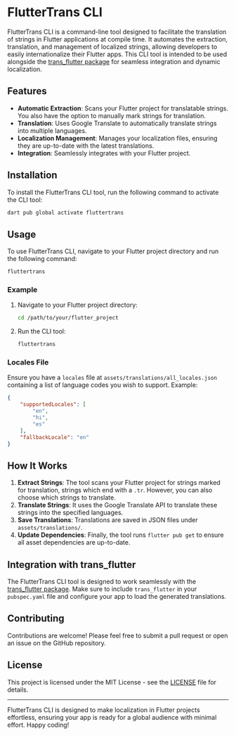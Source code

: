 # FlutterTrans CLI

FlutterTrans CLI is a command-line tool designed to facilitate the translation of strings in Flutter applications at compile time. It automates the extraction, translation, and management of localized strings, allowing developers to easily internationalize their Flutter apps. This CLI tool is intended to be used alongside the [trans_flutter package](https://pub.dev/packages/trans_flutter) for seamless integration and dynamic localization.

## Features

- **Automatic Extraction**: Scans your Flutter project for translatable strings. You also have the option to manually mark strings for translation.
- **Translation**: Uses Google Translate to automatically translate strings into multiple languages.
- **Localization Management**: Manages your localization files, ensuring they are up-to-date with the latest translations.
- **Integration**: Seamlessly integrates with your Flutter project.

## Installation

To install the FlutterTrans CLI tool, run the following command to activate the CLI tool:

```sh
dart pub global activate fluttertrans
```

## Usage

To use FlutterTrans CLI, navigate to your Flutter project directory and run the following command:

```sh
fluttertrans
```

### Example

1. Navigate to your Flutter project directory:

    ```sh
    cd /path/to/your/flutter_project
    ```

2. Run the CLI tool:

    ```sh
    fluttertrans
    ```

### Locales File

Ensure you have a `locales` file at `assets/translations/all_locales.json` containing a list of language codes you wish to support. Example:

```json
{
    "supportedLocales": [
        "en",
        "hi",
        "es"
    ],
    "fallbackLocale": "en"
}
```

## How It Works

1. **Extract Strings**: The tool scans your Flutter project for strings marked for translation, strings which end with a `.tr`. However, you can also choose which strings to translate.
2. **Translate Strings**: It uses the Google Translate API to translate these strings into the specified languages.
3. **Save Translations**: Translations are saved in JSON files under `assets/translations/`.
4. **Update Dependencies**: Finally, the tool runs `flutter pub get` to ensure all asset dependencies are up-to-date.

## Integration with trans_flutter

The FlutterTrans CLI tool is designed to work seamlessly with the [trans_flutter package](https://pub.dev/packages/trans_flutter). Make sure to include `trans_flutter` in your `pubspec.yaml` file and configure your app to load the generated translations.

## Contributing

Contributions are welcome! Please feel free to submit a pull request or open an issue on the GitHub repository.

## License

This project is licensed under the MIT License - see the [LICENSE](LICENSE) file for details.

---

FlutterTrans CLI is designed to make localization in Flutter projects effortless, ensuring your app is ready for a global audience with minimal effort. Happy coding!
